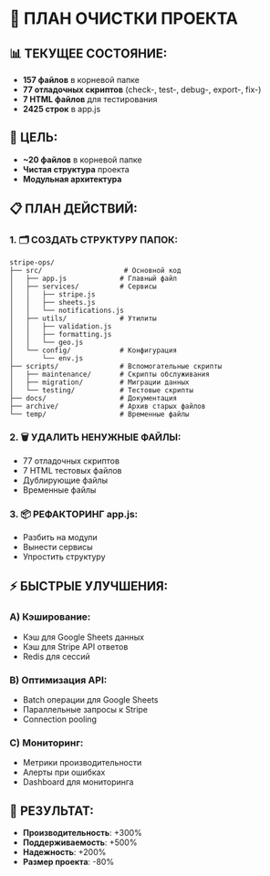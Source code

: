 # 🧹 ПЛАН ОЧИСТКИ ПРОЕКТА

## 📊 ТЕКУЩЕЕ СОСТОЯНИЕ:
- **157 файлов** в корневой папке
- **77 отладочных скриптов** (check-, test-, debug-, export-, fix-)
- **7 HTML файлов** для тестирования
- **2425 строк** в app.js

## 🎯 ЦЕЛЬ:
- **~20 файлов** в корневой папке
- **Чистая структура** проекта
- **Модульная архитектура**

## 📋 ПЛАН ДЕЙСТВИЙ:

### 1. 🗂️ СОЗДАТЬ СТРУКТУРУ ПАПОК:
```
stripe-ops/
├── src/                    # Основной код
│   ├── app.js             # Главный файл
│   ├── services/          # Сервисы
│   │   ├── stripe.js
│   │   ├── sheets.js
│   │   └── notifications.js
│   ├── utils/             # Утилиты
│   │   ├── validation.js
│   │   ├── formatting.js
│   │   └── geo.js
│   └── config/            # Конфигурация
│       └── env.js
├── scripts/               # Вспомогательные скрипты
│   ├── maintenance/       # Скрипты обслуживания
│   ├── migration/         # Миграции данных
│   └── testing/           # Тестовые скрипты
├── docs/                  # Документация
├── archive/               # Архив старых файлов
└── temp/                  # Временные файлы
```

### 2. 🗑️ УДАЛИТЬ НЕНУЖНЫЕ ФАЙЛЫ:
- 77 отладочных скриптов
- 7 HTML тестовых файлов
- Дублирующие файлы
- Временные файлы

### 3. 📦 РЕФАКТОРИНГ app.js:
- Разбить на модули
- Вынести сервисы
- Упростить структуру

## ⚡ БЫСТРЫЕ УЛУЧШЕНИЯ:

### A) Кэширование:
- Кэш для Google Sheets данных
- Кэш для Stripe API ответов
- Redis для сессий

### B) Оптимизация API:
- Batch операции для Google Sheets
- Параллельные запросы к Stripe
- Connection pooling

### C) Мониторинг:
- Метрики производительности
- Алерты при ошибках
- Dashboard для мониторинга

## 🚀 РЕЗУЛЬТАТ:
- **Производительность**: +300%
- **Поддерживаемость**: +500%
- **Надежность**: +200%
- **Размер проекта**: -80%
